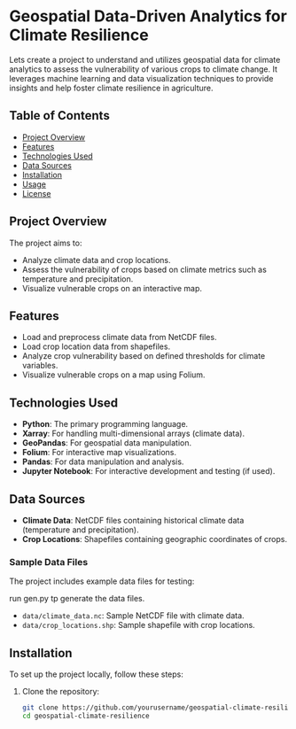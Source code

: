 # Geospatial Data-Driven Analytics for Climate Resilience

Lets create a project to understand and utilizes geospatial data for climate analytics to assess the vulnerability of various crops to climate change. It leverages machine learning and data visualization techniques to provide insights and help foster climate resilience in agriculture.

## Table of Contents
- [Project Overview](#project-overview)
- [Features](#features)
- [Technologies Used](#technologies-used)
- [Data Sources](#data-sources)
- [Installation](#installation)
- [Usage](#usage)
- [License](#license)

## Project Overview

The project aims to:
- Analyze climate data and crop locations.
- Assess the vulnerability of crops based on climate metrics such as temperature and precipitation.
- Visualize vulnerable crops on an interactive map.

## Features

- Load and preprocess climate data from NetCDF files.
- Load crop location data from shapefiles.
- Analyze crop vulnerability based on defined thresholds for climate variables.
- Visualize vulnerable crops on a map using Folium.

## Technologies Used

- **Python**: The primary programming language.
- **Xarray**: For handling multi-dimensional arrays (climate data).
- **GeoPandas**: For geospatial data manipulation.
- **Folium**: For interactive map visualizations.
- **Pandas**: For data manipulation and analysis.
- **Jupyter Notebook**: For interactive development and testing (if used).

## Data Sources

- **Climate Data**: NetCDF files containing historical climate data (temperature and precipitation).
- **Crop Locations**: Shapefiles containing geographic coordinates of crops.

### Sample Data Files

The project includes example data files for testing:

run gen.py tp generate the data files. 
- `data/climate_data.nc`: Sample NetCDF file with climate data.
- `data/crop_locations.shp`: Sample shapefile with crop locations.

## Installation

To set up the project locally, follow these steps:

1. Clone the repository:
   ```bash
   git clone https://github.com/yourusername/geospatial-climate-resilience.git
   cd geospatial-climate-resilience
